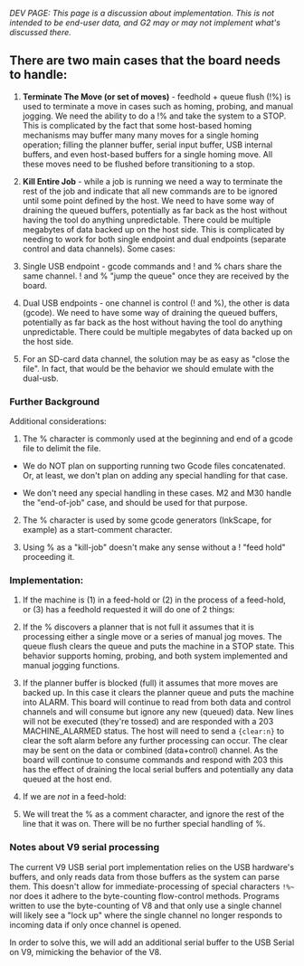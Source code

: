 _DEV PAGE: This page is a discussion about implementation._
_This is not intended to be end-user data, and G2 may or may not implement what's discussed there._

## There are two main cases that the board needs to handle:

1. **Terminate The Move (or set of moves)** - feedhold + queue flush (!%) is used to terminate a move in cases such as homing, probing, and manual jogging. We need the ability to do a !% and take the system to a STOP. This is complicated by the fact that some host-based homing mechanisms may buffer many many moves for a single homing operation; filling the planner buffer, serial input buffer, USB internal buffers, and even host-based buffers for a single homing move. All these moves need to be flushed before transitioning to a stop.

1. **Kill Entire Job** - while  a job is running we need a way to terminate the rest of the job and indicate that all new commands are to be ignored until some point defined by the host. We need to have some way of draining the queued buffers, potentially as far back as the host without having the tool do anything unpredictable. There could be multiple megabytes of data backed up on the host side. This is complicated by needing to work for both single endpoint and dual endpoints (separate control and data channels). Some cases:
  1. Single USB endpoint - gcode commands and ! and % chars share the same channel. ! and % "jump the queue" once they are received by the board.
  1. Dual USB endpoints - one channel is control (! and %), the other is data (gcode). We need to have some way of draining the queued buffers, potentially as far back as the host without having the tool do anything unpredictable. There could be multiple megabytes of data backed up on the host side.
  1. For an SD-card data channel, the solution may be as easy as "close the file". In fact, that would be the behavior we should emulate with the dual-usb.

### Further Background

Additional considerations:

1. The % character is commonly used at the beginning and end of a gcode file to delimit the file.

  * We do NOT plan on supporting running two Gcode files concatenated. Or, at least, we don't plan on adding any special handling for that case.

  * We don't need any special handling in these cases. M2 and M30 handle the "end-of-job" case, and should be used for that purpose.

2. The % character is used by some gcode generators (InkScape, for example) as a start-comment character.

3. Using % as a "kill-job" doesn't make any sense without a ! "feed hold" proceeding it.

### Implementation:

1. If the machine is (1) in a feed-hold or (2) in the process of a feed-hold, or (3) has a feedhold requested it will do one of 2 things:

  1. If the % discovers a planner that is not full it assumes that it is processing either a single move or a series of manual jog moves. The queue flush clears the queue and puts the machine in a STOP state. This behavior supports homing, probing, and both system implemented and manual jogging functions.

  1. If the planner buffer is blocked (full) it assumes that more moves are backed up. In this case it clears the planner queue and puts the machine into ALARM. This board will continue to read from both data and control channels and will consume but ignore any new (queued) data. New lines will not be executed (they're tossed) and are responded with a 203 MACHINE_ALARMED status. The host will need to send a `{clear:n}` to clear the soft alarm before any further processing can occur. The clear may be sent on the data or combined (data+control) channel. As the board will continue to consume commands and respond with 203 this has the effect of draining the local serial buffers and potentially any data queued at the host end.

2. If we are *not* in a feed-hold:

  1. We will treat the % as a comment character, and ignore the rest of the line that it was on. There will be no further special handling of %.

### Notes about V9 serial processing

The current V9 USB serial port implementation relies on the USB hardware's buffers, and only reads data from those buffers as the system can parse them. This doesn't allow for immediate-processing of special characters `!%~` nor does it adhere to the byte-counting flow-control methods. Programs written to use the byte-counting of V8 and that only use a single channel will likely see a "lock up" where the single channel no longer responds to incoming data if only once channel is opened.

In order to solve this, we will add an additional serial buffer to the USB Serial on V9, mimicking the behavior of the V8.
